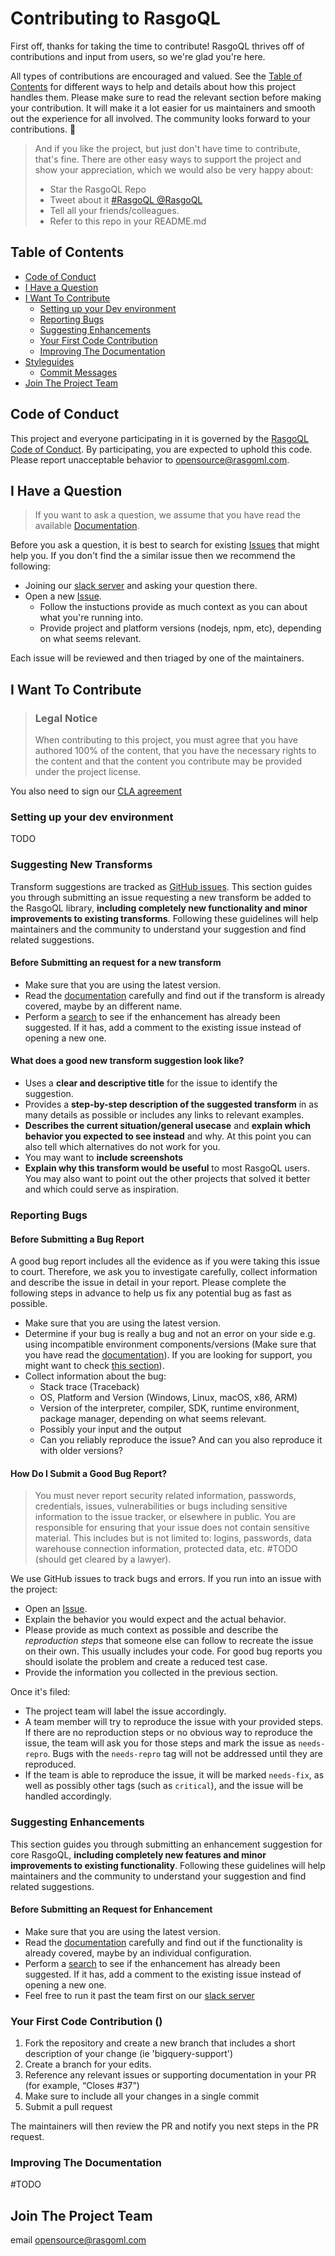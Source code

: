 <!-- omit in toc -->
# Contributing to RasgoQL

First off, thanks for taking the time to contribute! RasgoQL thrives off of contributions and input from users, so we're glad you're here.

All types of contributions are encouraged and valued. See the [Table of Contents](#table-of-contents) for different ways to help and details about how this project handles them. Please make sure to read the relevant section before making your contribution. It will make it a lot easier for us maintainers and smooth out the experience for all involved. The community looks forward to your contributions. 🎉

> And if you like the project, but just don't have time to contribute, that's fine. There are other easy ways to support the project and show your appreciation, which we would also be very happy about:
>
> * Star the RasgoQL Repo
> * Tweet about it [#RasgoQL @RasgoQL](TODO)
> * Tell all your friends/colleagues.
> * Refer to this repo in your README.md

<!-- omit in toc -->
## Table of Contents
- [Code of Conduct](#code-of-conduct)
- [I Have a Question](#i-have-a-question)
- [I Want To Contribute](#i-want-to-contribute)
  - [Setting up your Dev environment](#setting-uo-your-dev-env)
  - [Reporting Bugs](#reporting-bugs)
  - [Suggesting Enhancements](#suggesting-enhancements)
  - [Your First Code Contribution](#your-first-code-contribution)
  - [Improving The Documentation](#improving-the-documentation)
- [Styleguides](#styleguides)
  - [Commit Messages](#commit-messages)
- [Join The Project Team](#join-the-project-team)


## Code of Conduct

This project and everyone participating in it is governed by the
[RasgoQL Code of Conduct](blob/main/CODE_OF_CONDUCT.md).
By participating, you are expected to uphold this code. Please report unacceptable behavior
to <opensource@rasgoml.com>.


## I Have a Question

> If you want to ask a question, we assume that you have read the available [Documentation](https://docs.rasgoql.com).

Before you ask a question, it is best to search for existing [Issues](/issues) that might help you. If you don't find the a similar issue then we recommend the following:

- Joining our [slack server](#TODO) and asking your question there.
- Open a new [Issue](/issues/new).
	- Follow the instuctions provide as much context as you can about what you're running into.
	- Provide project and platform versions (nodejs, npm, etc), depending on what seems relevant.

Each issue will be reviewed and then triaged by one of the maintainers.

## I Want To Contribute

> ### Legal Notice <!-- omit in toc -->
> When contributing to this project, you must agree that you have authored 100% of the content, that you have the necessary rights to the content and that the content you contribute may be provided under the project license.

You also need to sign our [CLA agreement](#TODO)

### Setting up your dev environment

TODO

### Suggesting New Transforms

Transform suggestions are tracked as [GitHub issues](/issues). This section guides you through submitting an issue requesting a new transform be added to the RasgoQL library, **including completely new functionality and minor improvements to existing transforms**. Following these guidelines will help maintainers and the community to understand your suggestion and find related suggestions.

<!-- omit in toc -->
#### Before Submitting an request for a new transform

- Make sure that you are using the latest version.
- Read the [documentation](https://docs.rasgoql.com) carefully and find out if the transform is already covered, maybe by an different name.
- Perform a [search](/issues) to see if the enhancement has already been suggested. If it has, add a comment to the existing issue instead of opening a new one.


<!-- omit in toc -->
#### What does a good new transform suggestion look like?

- Uses a **clear and descriptive title** for the issue to identify the suggestion.
- Provides a **step-by-step description of the suggested transform** in as many details as possible or includes any links to relevant examples.
- **Describes the current situation/general usecase** and **explain which behavior you expected to see instead** and why. At this point you can also tell which alternatives do not work for you.
- You may want to **include screenshots**
- **Explain why this transform would be useful** to most RasgoQL users. You may also want to point out the other projects that solved it better and which could serve as inspiration.

### Reporting Bugs

<!-- omit in toc -->
#### Before Submitting a Bug Report

A good bug report includes all the evidence as if you were taking this issue to court. Therefore, we ask you to investigate carefully, collect information and describe the issue in detail in your report. Please complete the following steps in advance to help us fix any potential bug as fast as possible.

- Make sure that you are using the latest version.
- Determine if your bug is really a bug and not an error on your side e.g. using incompatible environment components/versions (Make sure that you have read the [documentation](https://docs.rasgoql.com)). If you are looking for support, you might want to check [this section](#i-have-a-question)).
- Collect information about the bug:
  - Stack trace (Traceback)
  - OS, Platform and Version (Windows, Linux, macOS, x86, ARM)
  - Version of the interpreter, compiler, SDK, runtime environment, package manager, depending on what seems relevant.
  - Possibly your input and the output
  - Can you reliably reproduce the issue? And can you also reproduce it with older versions?

<!-- omit in toc -->
#### How Do I Submit a Good Bug Report?

> You must never report security related information, passwords, credentials, issues, vulnerabilities or bugs including sensitive information to the issue tracker, or elsewhere in public. You are responsible for ensuring that your issue does not contain sensitive material. This includes but is not limited to: logins, passwords, data warehouse connection information, protected data, etc. #TODO (should get cleared by a lawyer).


We use GitHub issues to track bugs and errors. If you run into an issue with the project:

- Open an [Issue](/issues/new).
- Explain the behavior you would expect and the actual behavior.
- Please provide as much context as possible and describe the *reproduction steps* that someone else can follow to recreate the issue on their own. This usually includes your code. For good bug reports you should isolate the problem and create a reduced test case.
- Provide the information you collected in the previous section.

Once it's filed:

- The project team will label the issue accordingly.
- A team member will try to reproduce the issue with your provided steps. If there are no reproduction steps or no obvious way to reproduce the issue, the team will ask you for those steps and mark the issue as `needs-repro`. Bugs with the `needs-repro` tag will not be addressed until they are reproduced.
- If the team is able to reproduce the issue, it will be marked `needs-fix`, as well as possibly other tags (such as `critical`), and the issue will be handled accordingly.


### Suggesting Enhancements

This section guides you through submitting an enhancement suggestion for core RasgoQL, **including completely new features and minor improvements to existing functionality**. Following these guidelines will help maintainers and the community to understand your suggestion and find related suggestions.

<!-- omit in toc -->
#### Before Submitting an Request for Enhancement

- Make sure that you are using the latest version.
- Read the [documentation](https://docs.rasgoql.com) carefully and find out if the functionality is already covered, maybe by an individual configuration.
- Perform a [search](/issues) to see if the enhancement has already been suggested. If it has, add a comment to the existing issue instead of opening a new one.
- Feel free to run it past the team first on our [slack server](#TODO)

### Your First Code Contribution ()
1. Fork the repository and create a new branch that includes a short description of your change (ie 'bigquery-support')
2. Create a branch for your edits.
3. Reference any relevant issues or supporting documentation in your PR (for example, “Closes #37”)
2. Make sure to include all your changes in a single commit
4. Submit a pull request

The maintainers will then review the PR and notify you next steps in the PR request.

### Improving The Documentation
#TODO

## Join The Project Team
email <opensource@rasgoml.com>

